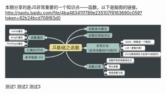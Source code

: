 
本期分享的是JS非常重要的一个知识点——函数，以下是脑图的链接。
http://naotu.baidu.com/file/4ba483411f789e235107f9163690c059?token=82b24bcd708f83d0

![image](https://github.com/daipanpan/Front-End-Sharing/blob/sharing/%E3%80%902018-08-05%E3%80%91JS%E5%9F%BA%E7%A1%80%E4%B9%8B%E4%BD%9C%E7%94%A8%E5%9F%9F%E3%80%81%E8%BF%90%E7%AE%97%E7%AC%A6%E3%80%81%E6%95%B0%E6%8D%AE%E7%B1%BB%E5%9E%8B%E5%92%8C%E5%87%BD%E6%95%B0/daipan--%E5%87%BD%E6%95%B0/image/summary.png)

测试1
测试2
测试3